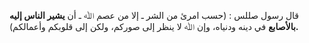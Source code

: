 قال رسول صللس : (حسب امرئ من الشر ـ إلا من عصم ﷲ ـ أن **يشير الناس إليه بالأصابع** في دينه ودنياه، وإن ﷲ لا ينظر إلى صوركم، ولكن إلى قلوبكم وأعمالكم)**.**